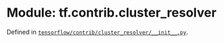 <div itemscope itemtype="http://developers.google.com/ReferenceObject">
<meta itemprop="name" content="tf.contrib.cluster_resolver" />
</div>

# Module: tf.contrib.cluster_resolver



Defined in [`tensorflow/contrib/cluster_resolver/__init__.py`](https://www.tensorflow.org/code/tensorflow/contrib/cluster_resolver/__init__.py).



